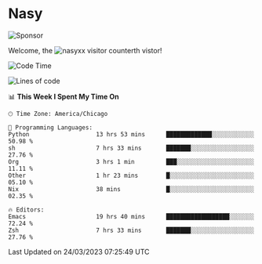 # Nasy

<!--
<p align="center">
<img height="200" src="https://github-readme-stats.vercel.app/api?username=nasyxx&count_private=true&show_icons=true&theme=dracula&include_all_commits=true"/>
<img height="200" src="https://github-readme-stats.vercel.app/api/top-langs/?username=nasyxx&theme=dracula&hide=html,jupyter+notebook&count_private=true&show_icons=true"/>
</p>

  
----------------
-->

![Sponsor](https://img.shields.io/static/v1.svg?label=Sponsor&message=%E2%9D%A4&logo=GitHub&style=flat&color=pink)
 
Welcome, the ![nasyxx visitor counter](https://count.getloli.com/get/@nasyxx?theme=rule34)th vistor!
 
<!--START_SECTION:waka-->
![Code Time](http://img.shields.io/badge/Code%20Time-3%2C310%20hrs%201%20min-blue)

![Lines of code](https://img.shields.io/badge/From%20Hello%20World%20I%27ve%20Written-6.2%20million%20lines%20of%20code-blue)

📊 **This Week I Spent My Time On** 

```text
🕑︎ Time Zone: America/Chicago

💬 Programming Languages: 
Python                   13 hrs 53 mins      █████████████░░░░░░░░░░░░   50.98 % 
sh                       7 hrs 33 mins       ███████░░░░░░░░░░░░░░░░░░   27.76 % 
Org                      3 hrs 1 min         ███░░░░░░░░░░░░░░░░░░░░░░   11.11 % 
Other                    1 hr 23 mins        █░░░░░░░░░░░░░░░░░░░░░░░░   05.10 % 
Nix                      38 mins             █░░░░░░░░░░░░░░░░░░░░░░░░   02.35 % 

🔥 Editors: 
Emacs                    19 hrs 40 mins      ██████████████████░░░░░░░   72.24 % 
Zsh                      7 hrs 33 mins       ███████░░░░░░░░░░░░░░░░░░   27.76 % 
```


 Last Updated on 24/03/2023 07:25:49 UTC
<!--END_SECTION:waka-->

<!-- ![visitors](https://visitor-badge.laobi.icu/badge?page_id=nasyxx.nasyxx) -->
